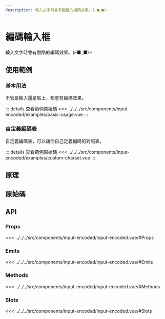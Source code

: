 ```yaml
---
description: 輸入文字時會有酷酷的編碼效果。(⌐■_■)✧
---
```


<script setup>
import SourceLinkList from '../../../src/components/source-link-list.vue'

import BasicUsage from '../../../src/components/input-encoded/examples/basic-usage.vue'
import CustomCharset from '../../../src/components/input-encoded/examples/custom-charset.vue'
</script>

# 編碼輸入框 <Badge type="info" text="input" />

輸入文字時會有酷酷的編碼效果。(⌐■_■)✧

## 使用範例

### 基本用法

不管是輸入還是貼上，都會有編碼效果。

<basic-usage/>

::: details 查看範例原始碼
<<< ../../../src/components/input-encoded/examples/basic-usage.vue
:::

### 自定義編碼表

自定義編碼表，可以讓你自己定義編碼的對照表。

<custom-charset/>

::: details 查看範例原始碼
<<< ../../../src/components/input-encoded/examples/custom-charset.vue
:::

## 原理

## 原始碼

<source-link-list name="input-encoded"/>

## API

### Props

<<< ../../../src/components/input-encoded/input-encoded.vue/#Props

### Emits

<<< ../../../src/components/input-encoded/input-encoded.vue/#Emits

### Methods

<<< ../../../src/components/input-encoded/input-encoded.vue/#Methods

### Slots

<<< ../../../src/components/input-encoded/input-encoded.vue/#Slots

